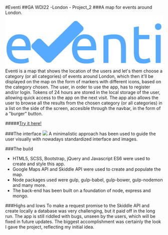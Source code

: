 #Eventi
##GA WDI22 -London - Project_2
###A map for events around London.
![](./public/images/logo.png)
Eventi is a map that shows the location of the users and let's them choose a category (or all categories) of events around London, which then it'll be displayed on the map on the form of markers with different icons, based on the category chosen.
The user, in order to use the app, has to register and/or login. Tokens of 24 hours are stored in the local storage of the user, allowing quick access to the app on the next visit.
The app also allows the user to browse all the results from the chosen category (or all categories) in a list on the side of the screen, accesible through the navbar, in the form of a "burger" button.

#####[Try it here!](https://eventi-map.herokuapp.com/ "Here!")

###The interface
![](http://i.imgur.com/uNUCLXn.jpg)
A minimalistic approach has been used to guide the user visually with nowadays standardized interface and images.

###The build
* HTML5, SCSS, Bootstrap, jQuery and Javascript ES6 were used to create and style this app.
* Google Maps API and Skiddle API were used to create and populate the map.
* Node packages used were gulp, gulp-babel, gulp-bower, gulp-nodemon and many more.
* The back-end has been built on a foundation of node, express and mongo.

###Highs and lows
To make a request promise to the Skiddle API and create locally a database was very challenging, but it paid off in the long run.
The app is still riddled with bugs, unseen by the users, which will be fixed in future updates.
The biggest accomplishment was certainly the look I gave the project, reflecting my initial idea.